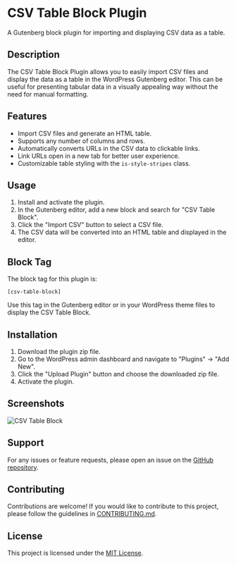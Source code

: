 # CSV Table Block Plugin

A Gutenberg block plugin for importing and displaying CSV data as a table.

## Description

The CSV Table Block Plugin allows you to easily import CSV files and display the data as a table in the WordPress Gutenberg editor. This can be useful for presenting tabular data in a visually appealing way without the need for manual formatting.

## Features

- Import CSV files and generate an HTML table.
- Supports any number of columns and rows.
- Automatically converts URLs in the CSV data to clickable links.
- Link URLs open in a new tab for better user experience.
- Customizable table styling with the `is-style-stripes` class.

## Usage

1. Install and activate the plugin.
2. In the Gutenberg editor, add a new block and search for "CSV Table Block".
3. Click the "Import CSV" button to select a CSV file.
4. The CSV data will be converted into an HTML table and displayed in the editor.

## Block Tag

The block tag for this plugin is:

`[csv-table-block]`

Use this tag in the Gutenberg editor or in your WordPress theme files to display the CSV Table Block.

## Installation

1. Download the plugin zip file.
2. Go to the WordPress admin dashboard and navigate to "Plugins" -> "Add New".
3. Click the "Upload Plugin" button and choose the downloaded zip file.
4. Activate the plugin.

## Screenshots

![CSV Table Block](screenshot.png)

## Support

For any issues or feature requests, please open an issue on the [GitHub repository](https://github.com/your-username/csv-table-block).

## Contributing

Contributions are welcome! If you would like to contribute to this project, please follow the guidelines in [CONTRIBUTING.md](CONTRIBUTING.md).

## License

This project is licensed under the [MIT License](LICENSE).
